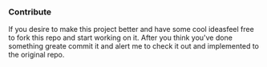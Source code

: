 ### Contribute

If you desire to make this project better and have some cool ideasfeel free to fork this repo and start working on it. After you think you've done something greate commit it and alert me to check it out and implemented to the original repo.
